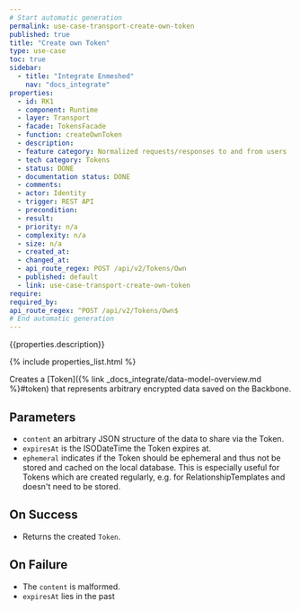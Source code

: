 ```yaml
---
# Start automatic generation
permalink: use-case-transport-create-own-token
published: true
title: "Create own Token"
type: use-case
toc: true
sidebar:
  - title: "Integrate Enmeshed"
    nav: "docs_integrate"
properties:
  - id: RK1
  - component: Runtime
  - layer: Transport
  - facade: TokensFacade
  - function: createOwnToken
  - description:
  - feature category: Normalized requests/responses to and from users
  - tech category: Tokens
  - status: DONE
  - documentation status: DONE
  - comments:
  - actor: Identity
  - trigger: REST API
  - precondition:
  - result:
  - priority: n/a
  - complexity: n/a
  - size: n/a
  - created_at:
  - changed_at:
  - api_route_regex: POST /api/v2/Tokens/Own
  - published: default
  - link: use-case-transport-create-own-token
require:
required_by:
api_route_regex: ^POST /api/v2/Tokens/Own$
# End automatic generation
---
```


{{properties.description}}

{% include properties_list.html %}

Creates a [Token]({% link _docs_integrate/data-model-overview.md %}#token) that represents arbitrary encrypted data saved on the Backbone.

## Parameters

- `content` an arbitrary JSON structure of the data to share via the Token.
- `expiresAt` is the ISODateTime the Token expires at.
- `ephemeral` indicates if the Token should be ephemeral and thus not be stored and cached on the local database. This is especially useful for Tokens which are created regularly, e.g. for RelationshipTemplates and doesn't need to be stored.

## On Success

- Returns the created `Token`.

## On Failure

- The `content` is malformed.
- `expiresAt` lies in the past
